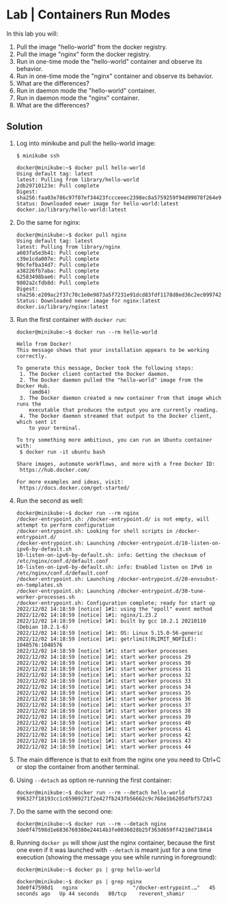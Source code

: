 # Lab | Containers Run Modes

In this lab you will:

1. Pull the image "hello-world" from the docker registry.
2. Pull the image "nginx" form the docker registry.
3. Run in one-time mode the "hello-world" container and observe its behavior.
4. Run in one-time mode the "nginx" container and observe its behavior.
5. What are the differences?
6. Run in daemon mode the "hello-world" container.
7. Run in daemon mode the "nginx" container.
8. What are the differences?

## Solution

1. Log into minikube and pull the hello-world image:

   ```console
   $ minikube ssh

   docker@minikube:~$ docker pull hello-world
   Using default tag: latest
   latest: Pulling from library/hello-world
   2db29710123e: Pull complete
   Digest: sha256:faa03e786c97f07ef34423fccceeec2398ec8a5759259f94d99078f264e9d7af
   Status: Downloaded newer image for hello-world:latest
   docker.io/library/hello-world:latest
   ```

2. Do the same for nginx:

   ```console
   docker@minikube:~$ docker pull nginx
   Using default tag: latest
   latest: Pulling from library/nginx
   a603fa5e3b41: Pull complete
   c39e1cda007e: Pull complete
   90cfefba34d7: Pull complete
   a38226fb7aba: Pull complete
   62583498bae6: Pull complete
   9802a2cfdb8d: Pull complete
   Digest: sha256:e209ac2f37c70c1e0e9873a5f7231e91dcd83fdf1178d8ed36c2ec09974210ba
   Status: Downloaded newer image for nginx:latest
   docker.io/library/nginx:latest
   ```

3. Run the first container with `docker run`:

   ```console
   docker@minikube:~$ docker run --rm hello-world

   Hello from Docker!
   This message shows that your installation appears to be working correctly.

   To generate this message, Docker took the following steps:
    1. The Docker client contacted the Docker daemon.
    2. The Docker daemon pulled the "hello-world" image from the Docker Hub.
       (amd64)
    3. The Docker daemon created a new container from that image which runs the
       executable that produces the output you are currently reading.
    4. The Docker daemon streamed that output to the Docker client, which sent it
       to your terminal.

   To try something more ambitious, you can run an Ubuntu container with:
    $ docker run -it ubuntu bash

   Share images, automate workflows, and more with a free Docker ID:
    https://hub.docker.com/

   For more examples and ideas, visit:
    https://docs.docker.com/get-started/
   ```

4. Run the second as well:

   ```console
   docker@minikube:~$ docker run --rm nginx
   /docker-entrypoint.sh: /docker-entrypoint.d/ is not empty, will attempt to perform configuration
   /docker-entrypoint.sh: Looking for shell scripts in /docker-entrypoint.d/
   /docker-entrypoint.sh: Launching /docker-entrypoint.d/10-listen-on-ipv6-by-default.sh
   10-listen-on-ipv6-by-default.sh: info: Getting the checksum of /etc/nginx/conf.d/default.conf
   10-listen-on-ipv6-by-default.sh: info: Enabled listen on IPv6 in /etc/nginx/conf.d/default.conf
   /docker-entrypoint.sh: Launching /docker-entrypoint.d/20-envsubst-on-templates.sh
   /docker-entrypoint.sh: Launching /docker-entrypoint.d/30-tune-worker-processes.sh
   /docker-entrypoint.sh: Configuration complete; ready for start up
   2022/12/02 14:18:59 [notice] 1#1: using the "epoll" event method
   2022/12/02 14:18:59 [notice] 1#1: nginx/1.23.2
   2022/12/02 14:18:59 [notice] 1#1: built by gcc 10.2.1 20210110 (Debian 10.2.1-6)
   2022/12/02 14:18:59 [notice] 1#1: OS: Linux 5.15.0-56-generic
   2022/12/02 14:18:59 [notice] 1#1: getrlimit(RLIMIT_NOFILE): 1048576:1048576
   2022/12/02 14:18:59 [notice] 1#1: start worker processes
   2022/12/02 14:18:59 [notice] 1#1: start worker process 29
   2022/12/02 14:18:59 [notice] 1#1: start worker process 30
   2022/12/02 14:18:59 [notice] 1#1: start worker process 31
   2022/12/02 14:18:59 [notice] 1#1: start worker process 32
   2022/12/02 14:18:59 [notice] 1#1: start worker process 33
   2022/12/02 14:18:59 [notice] 1#1: start worker process 34
   2022/12/02 14:18:59 [notice] 1#1: start worker process 35
   2022/12/02 14:18:59 [notice] 1#1: start worker process 36
   2022/12/02 14:18:59 [notice] 1#1: start worker process 37
   2022/12/02 14:18:59 [notice] 1#1: start worker process 38
   2022/12/02 14:18:59 [notice] 1#1: start worker process 39
   2022/12/02 14:18:59 [notice] 1#1: start worker process 40
   2022/12/02 14:18:59 [notice] 1#1: start worker process 41
   2022/12/02 14:18:59 [notice] 1#1: start worker process 42
   2022/12/02 14:18:59 [notice] 1#1: start worker process 43
   2022/12/02 14:18:59 [notice] 1#1: start worker process 44
   ```

5. The main difference is that to exit from the nginx one you need to Ctrl+C or stop the container from another terminal.

6. Using `--detach` as option re-running the first container:

   ```console
   docker@minikube:~$ docker run --rm --detach hello-world
   996327f18193cc1c65909271f2e427fb243fb56662c9c768e1b6205dfbf57243
   ```

7. Do the same with the second one:

   ```console
   docker@minikube:~$ docker run --rm --detach nginx
   3de0f47598d1e6836769380e24414b3fe0036028b25f363d659ff4210d718414
   ```

8. Running `docker ps` will show *just* the nginx container, because the first one even if it was launched with `--detach` is meant just for a one time execution (showing the message you see while running in foreground):

   ```console
   docker@minikube:~$ docker ps | grep hello-world

   docker@minikube:~$ docker ps | grep nginx
   3de0f47598d1   nginx                  "/docker-entrypoint.…"   45 seconds ago   Up 44 seconds   80/tcp    reverent_shamir
   ```
